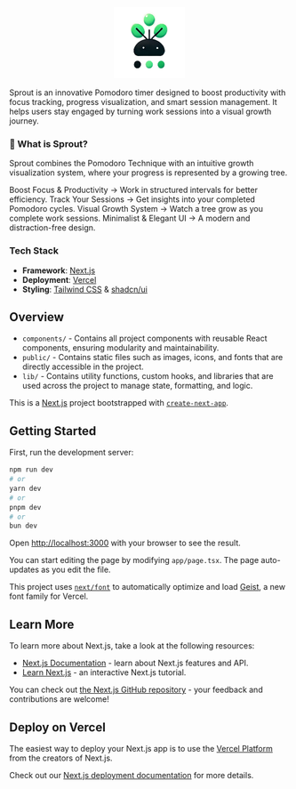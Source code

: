 <p align="center">
<img src="./public/logo.png" width='128' height='128' />
</p>
Sprout is an innovative Pomodoro timer designed to boost productivity with focus tracking, progress visualization, and smart session management. It helps users stay engaged by turning work sessions into a visual growth journey.

### 🌿 What is Sprout?
Sprout combines the Pomodoro Technique with an intuitive growth visualization system, where your progress is represented by a growing tree.

Boost Focus & Productivity → Work in structured intervals for better efficiency.
Track Your Sessions → Get insights into your completed Pomodoro cycles.
Visual Growth System → Watch a tree grow as you complete work sessions.
Minimalist & Elegant UI → A modern and distraction-free design.

### Tech Stack
- **Framework**: [Next.js](https://nextjs.org/)
- **Deployment**: [Vercel](https://vercel.com)
- **Styling**: [Tailwind CSS](https://tailwindcss.com/) & [shadcn/ui](https://ui.shadcn.com/)

## Overview
- `components/` - Contains all project components with reusable React components, ensuring modularity and maintainability.
- `public/` - Contains static files such as images, icons, and fonts that are directly accessible in the project.
- `lib/` - Contains utility functions, custom hooks, and libraries that are used across the project to manage state, formatting, and logic.

This is a [Next.js](https://nextjs.org) project bootstrapped with [`create-next-app`](https://nextjs.org/docs/app/api-reference/cli/create-next-app).

## Getting Started

First, run the development server:

```bash
npm run dev
# or
yarn dev
# or
pnpm dev
# or
bun dev
```

Open [http://localhost:3000](http://localhost:3000) with your browser to see the result.

You can start editing the page by modifying `app/page.tsx`. The page auto-updates as you edit the file.

This project uses [`next/font`](https://nextjs.org/docs/app/building-your-application/optimizing/fonts) to automatically optimize and load [Geist](https://vercel.com/font), a new font family for Vercel.

## Learn More

To learn more about Next.js, take a look at the following resources:

- [Next.js Documentation](https://nextjs.org/docs) - learn about Next.js features and API.
- [Learn Next.js](https://nextjs.org/learn) - an interactive Next.js tutorial.

You can check out [the Next.js GitHub repository](https://github.com/vercel/next.js) - your feedback and contributions are welcome!

## Deploy on Vercel

The easiest way to deploy your Next.js app is to use the [Vercel Platform](https://vercel.com/new?utm_medium=default-template&filter=next.js&utm_source=create-next-app&utm_campaign=create-next-app-readme) from the creators of Next.js.

Check out our [Next.js deployment documentation](https://nextjs.org/docs/app/building-your-application/deploying) for more details.
